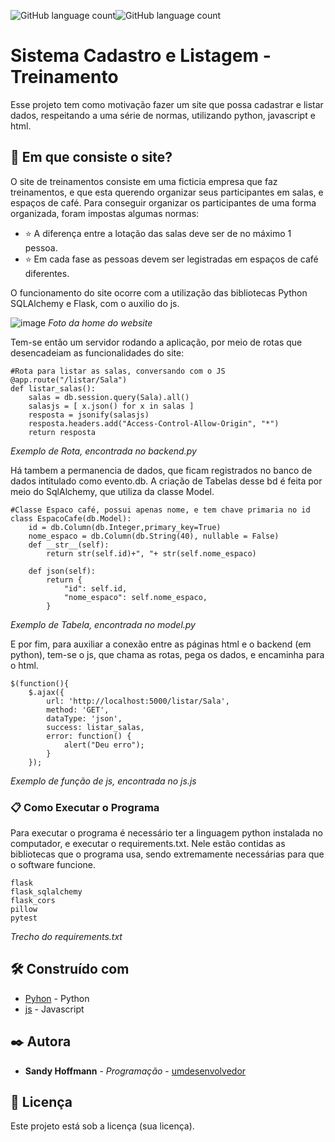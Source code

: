  <img alt="GitHub language count" src="https://img.shields.io/badge/python-v3.7-purple"><img alt="GitHub language count" src="https://img.shields.io/badge/flask-v1.1.1-purple">

<h1>Sistema Cadastro e Listagem - Treinamento</h1>

Esse projeto tem como motivação fazer um site que possa cadastrar e listar dados, respeitando a uma série de normas, utilizando python, javascript e html.

## 🚀 Em que consiste o site?

O site de treinamentos consiste em uma ficticia empresa que faz treinamentos, e que esta querendo organizar seus participantes em salas, e espaços de café.
Para conseguir organizar os participantes de uma forma organizada, foram impostas algumas normas:

* :star: A diferença entre a lotação das salas deve ser de no máximo 1 pessoa.
* :star: Em cada fase as pessoas devem ser legistradas em espaços de café diferentes.

O funcionamento do site ocorre com a utilização das bibliotecas Python SQLAlchemy  e Flask, com o auxilio do js.

![image](https://user-images.githubusercontent.com/60969091/109430283-55dac280-79df-11eb-89e0-79c62c24f427.png)
<i>Foto da home do website</i>

Tem-se então um servidor rodando a aplicação, por meio de rotas que desencadeiam as funcionalidades do site:

```
#Rota para listar as salas, conversando com o JS
@app.route("/listar/Sala")
def listar_salas():
    salas = db.session.query(Sala).all()
    salasjs = [ x.json() for x in salas ]
    resposta = jsonify(salasjs)
    resposta.headers.add("Access-Control-Allow-Origin", "*") 
    return resposta

```
<i>Exemplo de Rota, encontrada no backend.py</i>

Há tambem a permanencia de dados, que ficam registrados no banco de dados intitulado como evento.db.
A criação de Tabelas desse bd é feita por meio do SqlAlchemy, que utiliza da classe Model.

```
#Classe Espaco café, possui apenas nome, e tem chave primaria no id
class EspacoCafe(db.Model):
    id = db.Column(db.Integer,primary_key=True)
    nome_espaco = db.Column(db.String(40), nullable = False)
    def __str__(self):
        return str(self.id)+", "+ str(self.nome_espaco)
    
    def json(self):
        return {
            "id": self.id,
            "nome_espaco": self.nome_espaco,
        }
```
<i>Exemplo de Tabela, encontrada no model.py</i>

E por fim, para auxiliar a conexão entre as páginas html e o backend (em python), tem-se o js, que chama as rotas, pega os dados, e encaminha para o html.

```
$(function(){ 
    $.ajax({
        url: 'http://localhost:5000/listar/Sala',
        method: 'GET',
        dataType: 'json', 
        success: listar_salas, 
        error: function() {
            alert("Deu erro");
        }
    });
```
<i>Exemplo de função de js, encontrada no js.js</i>

### 📋 Como Executar o Programa

Para executar o programa é necessário ter a linguagem python instalada no computador, e executar o requirements.txt.
Nele estão contidas as bibliotecas que o programa usa, sendo extremamente necessárias para que o software funcione.

```
flask
flask_sqlalchemy
flask_cors
pillow
pytest
```
<i>Trecho do requirements.txt</i>


## 🛠️ Construído com

* [Pyhon](https://www.python.org/) - Python
* [js](https://developer.mozilla.org/pt-BR/docs/Web/JavaScript) - Javascript

## ✒️ Autora

* **Sandy Hoffmann** - *Programação* - [umdesenvolvedor](https://github.com/SandyHoffmann)

## 📄 Licença

Este projeto está sob a licença (sua licença).
